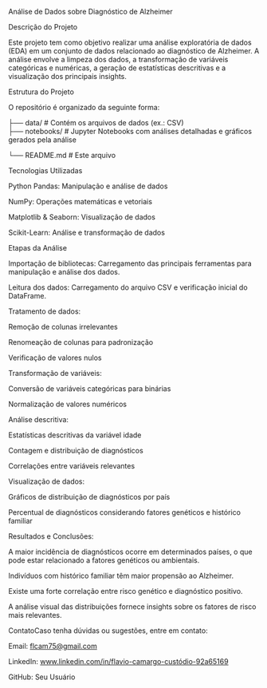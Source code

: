 Análise de Dados sobre Diagnóstico de Alzheimer


Descrição do Projeto

Este projeto tem como objetivo realizar uma análise exploratória de dados (EDA) em um conjunto de dados relacionado ao diagnóstico de Alzheimer. A análise envolve a limpeza dos dados, a transformação de variáveis categóricas e numéricas, a geração de estatísticas descritivas e a visualização dos principais insights.

Estrutura do Projeto

O repositório é organizado da seguinte forma:


├── data/                # Contém os arquivos de dados (ex.: CSV)   
├── notebooks/           # Jupyter Notebooks com análises detalhadas e gráficos gerados pela análise

└── README.md            # Este arquivo


Tecnologias Utilizadas

Python Pandas: Manipulação e análise de dados

NumPy: Operações matemáticas e vetoriais

Matplotlib & Seaborn: Visualização de dados

Scikit-Learn: Análise e transformação de dados


Etapas da Análise

Importação de bibliotecas: Carregamento das principais ferramentas para manipulação e análise dos dados.

Leitura dos dados: Carregamento do arquivo CSV e verificação inicial do DataFrame.


Tratamento de dados:

Remoção de colunas irrelevantes

Renomeação de colunas para padronização

Verificação de valores nulos


Transformação de variáveis:

Conversão de variáveis categóricas para binárias

Normalização de valores numéricos


Análise descritiva:

Estatísticas descritivas da variável idade

Contagem e distribuição de diagnósticos

Correlações entre variáveis relevantes


Visualização de dados:

Gráficos de distribuição de diagnósticos por país

Percentual de diagnósticos considerando fatores genéticos e histórico familiar


Resultados e Conclusões:

A maior incidência de diagnósticos ocorre em determinados países, o que pode estar relacionado a fatores genéticos ou ambientais.

Indivíduos com histórico familiar têm maior propensão ao Alzheimer.

Existe uma forte correlação entre risco genético e diagnóstico positivo.

A análise visual das distribuições fornece insights sobre os fatores de risco mais relevantes.

ContatoCaso tenha dúvidas ou sugestões, entre em contato:

Email: flcam75@gmail.com

LinkedIn: www.linkedin.com/in/flavio-camargo-custódio-92a65169

GitHub: Seu Usuário
